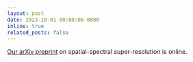 ```yaml
---
layout: post
date: 2023-10-01 00:00:00-0000
inline: true
related_posts: false
---
```


[Our arXiv preprint](https://arxiv.org/abs/2310.00413) on spatial-spectral super-resolution is online.